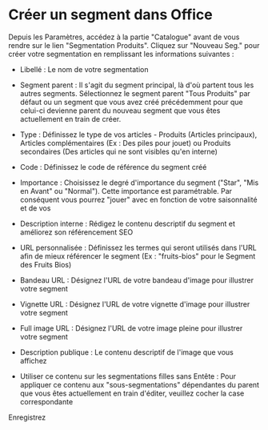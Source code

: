 # Créer un segment dans Office

Depuis les Paramètres, accédez à la partie "Catalogue" avant de vous rendre sur le lien "Segmentation Produits".
Cliquez sur "Nouveau Seg." pour créer votre segmentation en remplissant les informations suivantes :

- Libellé : Le nom de votre segmentation

- Segment parent : Il s'agit du segment principal, là d'où partent tous les autres segments. Sélectionnez le segment parent "Tous Produits" par défaut ou un segment que vous avez créé précédemment pour que celui-ci devienne parent du nouveau segment que vous êtes actuellement en train de créer.

- Type : Définissez le type de vos articles - Produits (Articles principaux), Articles complémentaires (Ex : Des piles pour jouet) ou Produits secondaires (Des articles qui ne sont visibles qu'en interne)

- Code : Définissez le code de référence du segment créé

- Importance : Choisissez le degré d'importance du segment ("Star", "Mis en Avant" ou "Normal"). Cette importance est paramétrable. Par conséquent vous pourrez "jouer" avec en fonction de votre saisonnalité et de vos 

- Description interne : Rédigez le contenu descriptif du segment et améliorez son référencement SEO

- URL personnalisée : Définissez les termes qui seront utilisés dans l'URL afin de mieux référencer le segment (Ex : "fruits-bios" pour le Segment des Fruits Bios)

- Bandeau URL : Désignez l'URL de votre bandeau d'image pour illustrer votre segment

- Vignette URL : Désignez l'URL de votre vignette d'image pour illustrer votre segment

- Full image URL : Désignez l'URL de votre image pleine pour illustrer votre segment

- Description publique : Le contenu descriptif de l'image que vous affichez

- Utiliser ce contenu sur les segmentations filles sans Entête : Pour appliquer ce contenu aux "sous-segmentations" dépendantes du parent que vous êtes actuellement en train d'éditer, veuillez cocher la case correspondante
 

Enregistrez